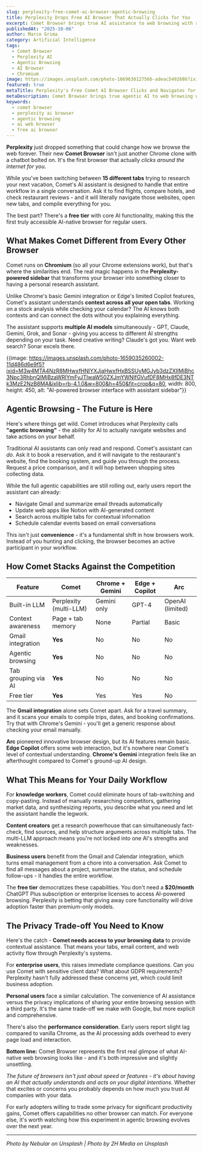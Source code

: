 ```yaml
---
slug: perplexity-free-comet-ai-browser-agentic-browsing
title: Perplexity Drops Free AI Browser That Actually Clicks for You
excerpt: Comet Browser brings true AI assistance to web browsing with sidebar agent that searches, clicks, and navigates automatically - now with free tier
publishedAt: "2025-10-06"
author: Marco Grima
category: Artificial Intelligence
tags:
  - Comet Browser
  - Perplexity AI
  - Agentic Browsing
  - AI Browser
  - Chromium
image: https://images.unsplash.com/photo-1669630127566-adeac5492686?ixid=M3w4MTA4NzR8MHwxfHNlYXJjaHwxfHxhcnRpZmljaWFsJTIwaW50ZWxsaWdlbmNlJTIwY29tZXQlMjBicm93c2VyJTIwcGVycGxleGl0eSUyMGFpJTIwYnJvd3NlcnxlbnwxfDB8fHwxNzU5NzI3NzExfDA&ixlib=rb-4.1.0&w=1200&h=600&fit=crop&q=80
featured: true
metaTitle: Perplexity's Free Comet AI Browser Clicks and Navigates for You
metaDescription: Comet Browser brings true agentic AI to web browsing with Perplexity assistant that navigates sites, manages Gmail, and handles multi-tab workflows automatically
keywords:
  - comet browser
  - perplexity ai browser
  - agentic browsing
  - ai web browser
  - free ai browser
---
```


**Perplexity** just dropped something that could change how we browse the web forever. Their new **Comet Browser** isn't just another Chrome clone with a chatbot bolted on. It's the first browser that actually *clicks around the internet for you*.

While you've been switching between **15 different tabs** trying to research your next vacation, Comet's AI assistant is designed to handle that entire workflow in a single conversation. Ask it to find flights, compare hotels, and check restaurant reviews - and it will literally navigate those websites, open new tabs, and compile everything for you.

The best part? There's a **free tier** with core AI functionality, making this the first truly accessible AI-native browser for regular users.

## **What Makes Comet Different from Every Other Browser**

Comet runs on **Chromium** (so all your Chrome extensions work), but that's where the similarities end. The real magic happens in the **Perplexity-powered sidebar** that transforms your browser into something closer to having a personal research assistant.

Unlike Chrome's basic Gemini integration or Edge's limited Copilot features, Comet's assistant understands **context across all your open tabs**. Working on a stock analysis while checking your calendar? The AI knows both contexts and can connect the dots without you explaining everything.

The assistant supports **multiple AI models** simultaneously - GPT, Claude, Gemini, Grok, and Sonar - giving you access to different AI strengths depending on your task. Need creative writing? Claude's got you. Want web search? Sonar excels there.

{{image: https://images.unsplash.com/photo-1659035260002-11d486d6e9f5?ixid=M3w4MTA4NzR8MHwxfHNlYXJjaHwxfHxBSSUyMGJyb3dzZXIlMjBhc3Npc3RhbnQlMjBzaWRlYmFyJTIwaW50ZXJmYWNlfGVufDF8MHx8fDE3NTk3MzE2NzB8MA&ixlib=rb-4.1.0&w=800&h=450&fit=crop&q=80, width: 800, height: 450, alt: "AI-powered browser interface with assistant sidebar"}}

## **Agentic Browsing - The Future is Here**

Here's where things get wild. Comet introduces what Perplexity calls **"agentic browsing"** - the ability for AI to actually navigate websites and take actions on your behalf.

Traditional AI assistants can only read and respond. Comet's assistant can *do*. Ask it to book a reservation, and it will navigate to the restaurant's website, find the booking system, and guide you through the process. Request a price comparison, and it will hop between shopping sites collecting data.

While the full agentic capabilities are still rolling out, early users report the assistant can already:

- Navigate Gmail and summarize email threads automatically
- Update web apps like Notion with AI-generated content  
- Search across multiple tabs for contextual information
- Schedule calendar events based on email conversations

This isn't just **convenience** - it's a fundamental shift in how browsers work. Instead of you hunting and clicking, the browser becomes an active participant in your workflow.

## **How Comet Stacks Against the Competition**

| Feature | Comet | Chrome + Gemini | Edge + Copilot | Arc |
|---------|-------|-----------------|----------------|-----|
| Built-in LLM | Perplexity (multi-LLM) | Gemini only | GPT-4 | OpenAI (limited) |
| Context awareness | Page + tab memory | None | Partial | Basic |
| Gmail integration | **Yes** | No | No | No |
| Agentic browsing | **Yes** | No | No | No |
| Tab grouping via AI | **Yes** | No | No | No |
| Free tier | **Yes** | Yes | Yes | No |

The **Gmail integration** alone sets Comet apart. Ask for a travel summary, and it scans your emails to compile trips, dates, and booking confirmations. Try that with Chrome's Gemini - you'll get a generic response about checking your email manually.

**Arc** pioneered innovative browser design, but its AI features remain basic. **Edge Copilot** offers some web interaction, but it's nowhere near Comet's level of contextual understanding. **Chrome's Gemini** integration feels like an afterthought compared to Comet's ground-up AI design.

## **What This Means for Your Daily Workflow**

For **knowledge workers**, Comet could eliminate hours of tab-switching and copy-pasting. Instead of manually researching competitors, gathering market data, and synthesizing reports, you describe what you need and let the assistant handle the legwork.

**Content creators** get a research powerhouse that can simultaneously fact-check, find sources, and help structure arguments across multiple tabs. The multi-LLM approach means you're not locked into one AI's strengths and weaknesses.

**Business users** benefit from the Gmail and Calendar integration, which turns email management from a chore into a conversation. Ask Comet to find all messages about a project, summarize the status, and schedule follow-ups - it handles the entire workflow.

The **free tier** democratizes these capabilities. You don't need a **$20/month** ChatGPT Plus subscription or enterprise licenses to access AI-powered browsing. Perplexity is betting that giving away core functionality will drive adoption faster than premium-only models.

## **The Privacy Trade-off You Need to Know**

Here's the catch - **Comet needs access to your browsing data** to provide contextual assistance. That means your tabs, email content, and web activity flow through Perplexity's systems.

For **enterprise users**, this raises immediate compliance questions. Can you use Comet with sensitive client data? What about GDPR requirements? Perplexity hasn't fully addressed these concerns yet, which could limit business adoption.

**Personal users** face a similar calculation. The convenience of AI assistance versus the privacy implications of sharing your entire browsing session with a third party. It's the same trade-off we make with Google, but more explicit and comprehensive.

There's also the **performance consideration**. Early users report slight lag compared to vanilla Chrome, as the AI processing adds overhead to every page load and interaction.

**Bottom line:** Comet Browser represents the first real glimpse of what AI-native web browsing looks like - and it's both impressive and slightly unsettling.

*The future of browsers isn't just about speed or features - it's about having an AI that actually understands and acts on your digital intentions.* Whether that excites or concerns you probably depends on how much you trust AI companies with your data.

For early adopters willing to trade some privacy for significant productivity gains, Comet offers capabilities no other browser can match. For everyone else, it's worth watching how this experiment in agentic browsing evolves over the next year.

---

*Photo by Nebular on Unsplash | Photo by 2H Media on Unsplash*